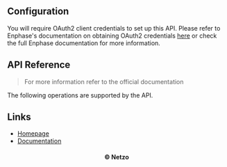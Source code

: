 ## Configuration

You will require OAuth2 client credentials to set up this API. Please refer to
Enphase's documentation on obtaining OAuth2 credentials
[here](https://developer-v4.enphase.com/docs/quickstart.html#step_1) or check
the full Enphase documentation for more information.

## API Reference

> For more information refer to the official documentation

The following operations are supported by the API.

## Links

- [Homepage](https://app.netzo.io/resources/resource-http-enphase)
- [Documentation](https://developer-v4.enphase.com)

<div align="center">
  <h4>© Netzo</h4>
</div>

